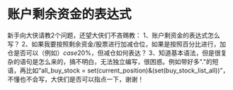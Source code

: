 # 账户剩余资金的表达式

新手向大侠请教2个问题，还望大侠们不吝赐教：
1、账户剩资金的表达式怎么写？
2、如果我要按照剩余资金/股票进行加减仓位，如果是按照百分比进行，加仓是否可以（例如）*case*20%，但减仓如何表达？
3、知道基本语法，但是很复杂的语句是怎么来的，搞不明白，无法独立编写，很困惑。例如带好多"."的短语，再比如“all_buy_stock = set(current_position)&(set(buy_stock_list_all))”，不懂也不会写，大侠们是否可以指点一下，谢谢！